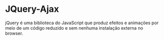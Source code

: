 # JQuery-Ajax
 jQuery é uma biblioteca do JavaScript que produz efeitos e animações por meio de um código reduzido e sem nenhuma instalação externa no browser.
